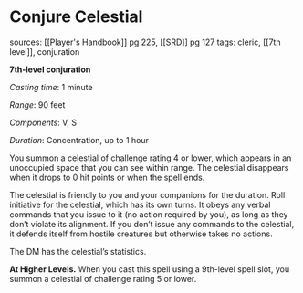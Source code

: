 # Conjure Celestial
sources: [[Player's Handbook]] pg 225, [[SRD]] pg 127
tags: cleric, [[7th level]], conjuration

**7th-level conjuration**

*Casting time*: 1 minute

*Range*: 90 feet

*Components*: V, S

*Duration*: Concentration, up to 1 hour

You summon a celestial of challenge rating 4 or lower, which appears in an unoccupied space that you can see within range. The celestial disappears when it drops to 0 hit points or when the spell ends.

The celestial is friendly to you and your companions for the duration. Roll initiative for the celestial, which has its own turns. It obeys any verbal commands that you issue to it (no action required by you), as long as they don’t violate its alignment. If you don’t issue any commands to the celestial, it defends itself from hostile creatures but otherwise takes no actions.

The DM has the celestial’s statistics.

**At Higher Levels.** When you cast this spell using a 9th-level spell slot, you summon a celestial of challenge rating 5 or lower.
